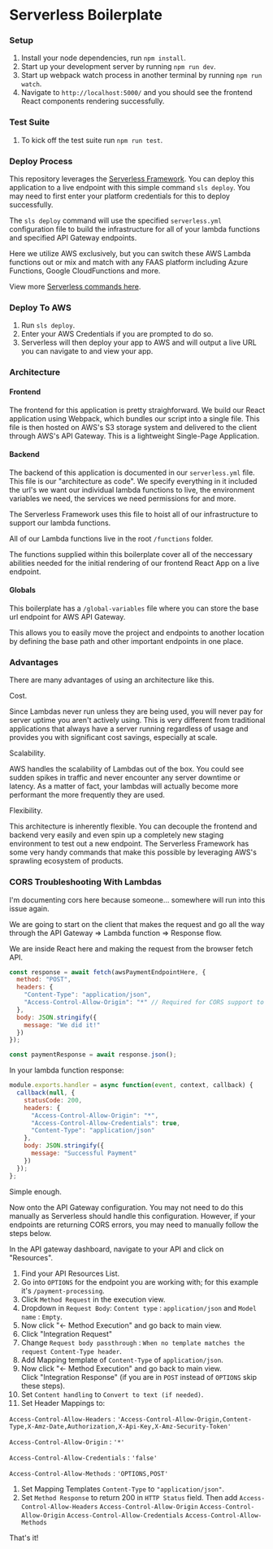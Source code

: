 # Serverless Boilerplate

### Setup

1. Install your node dependencies, run `npm install`.
1. Start up your development server by running `npm run dev`.
1. Start up webpack watch process in another terminal by running `npm run watch`.
1. Navigate to `http://localhost:5000/` and you should see the frontend React components rendering successfully.

### Test Suite

1. To kick off the test suite run `npm run test`.

### Deploy Process

This repository leverages the [Serverless Framework](https://github.com/serverless/serverless). You can deploy this application to a live endpoint with this simple command `sls deploy`. You may need to first enter your platform credentials for this to deploy successfully.

The `sls deploy` command will use the specified `serverless.yml` configuration file to build the infrastructure for all of your lambda functions and specified API Gateway endpoints.

Here we utilize AWS exclusively, but you can switch these AWS Lambda functions out or mix and match with any FAAS platform including Azure Functions, Google CloudFunctions and more.

View more [Serverless commands here](https://serverless.com/framework/docs/providers/aws/cli-reference/deploy/).

### Deploy To AWS

1. Run `sls deploy`.
1. Enter your AWS Credentials if you are prompted to do so.
1. Serverless will then deploy your app to AWS and will output a live URL you can navigate to and view your app.

### Architecture

#### Frontend

The frontend for this application is pretty straighforward. We build our React application using Webpack, which bundles our script into a single file. This file is then hosted on AWS's S3 storage system and delivered to the client through AWS's API Gateway. This is a lightweight Single-Page Application.

#### Backend

The backend of this application is documented in our `serverless.yml` file. This file is our "architecture as code". We specify everything in it included the url's we want our individual lambda functions to live, the environment variables we need, the services we need permissions for and more.

The Serverless Framework uses this file to hoist all of our infrastructure to support our lambda functions.

All of our Lambda functions live in the root `/functions` folder.

The functions supplied within this boilerplate cover all of the neccessary abilities needed for the initial rendering of our frontend React App on a live endpoint.

#### Globals

This boilerplate has a `/global-variables` file where you can store the base url endpoint for AWS API Gateway.

This allows you to easily move the project and endpoints to another location by defining the base path and other important endpoints in one place.

### Advantages

There are many advantages of using an architecture like this.

Cost.

Since Lambdas never run unless they are being used, you will never pay for server uptime you aren't actively using. This is very different from traditional applications that always have a server running regardless of usage and provides you with significant cost savings, especially at scale.

Scalability.

AWS handles the scalability of Lambdas out of the box. You could see sudden spikes in traffic and never encounter any server downtime or latency. As a matter of fact, your lambdas will actually become more performant the more frequently they are used.

Flexibility.

This architecture is inherently flexible. You can decouple the frontend and backend very easily and even spin up a completely new staging environment to test out a new endpoint. The Serverless Framework has some very handy commands that make this possible by leveraging AWS's sprawling ecosystem of products.

### CORS Troubleshooting With Lambdas

I'm documenting cors here because someone... somewhere will run into this issue again.

We are going to start on the client that makes the request and go all the way through the API Gateway => Lambda function => Response flow.

We are inside React here and making the request from the browser fetch API.

```javascript
const response = await fetch(awsPaymentEndpointHere, {
  method: "POST",
  headers: {
    "Content-Type": "application/json",
    "Access-Control-Allow-Origin": "*" // Required for CORS support to work
  },
  body: JSON.stringify({
    message: "We did it!"
  })
});

const paymentResponse = await response.json();
```

In your lambda function response:

```javascript
module.exports.handler = async function(event, context, callback) {
  callback(null, {
    statusCode: 200,
    headers: {
      "Access-Control-Allow-Origin": "*",
      "Access-Control-Allow-Credentials": true,
      "Content-Type": "application/json"
    },
    body: JSON.stringify({
      message: "Successful Payment"
    })
  });
};
```

Simple enough.

Now onto the API Gateway configuration. You may not need to do this manually as Serverless should handle this configuration. However, if your endpoints are returning CORS errors, you may need to manually follow the steps below.

In the API gateway dashboard, navigate to your API and click on "Resources".

1.  Find your API Resources List.
1.  Go into `OPTIONS` for the endpoint you are working with; for this example it's `/payment-processing`.
1.  Click `Method Request` in the execution view.
1.  Dropdown in `Request Body`: `Content type` : `application/json` and `Model name` : `Empty`.
1.  Now click "<- Method Execution" and go back to main view.
1.  Click "Integration Request"
1.  Change `Request body passthrough` : `When no template matches the request Content-Type header`.
1.  Add Mapping template of `Content-Type` of `application/json`.
1.  Now click "<- Method Execution" and go back to main view.  
    Click "Integration Response" (if you are in `POST` instead of `OPTIONS` skip these steps).
1.  Set `Content handling` to `Convert to text (if needed)`.
1.  Set Header Mappings to:

`Access-Control-Allow-Headers` : `'Access-Control-Allow-Origin,Content-Type,X-Amz-Date,Authorization,X-Api-Key,X-Amz-Security-Token'`

`Access-Control-Allow-Origin` : `'*'`

`Access-Control-Allow-Credentials` : `'false'`

`Access-Control-Allow-Methods` : `'OPTIONS,POST'`

1. Set Mapping Templates `Content-Type` to `"application/json"`.
1. Set `Method Response` to return 200 in `HTTP Status` field. Then add
   `Access-Control-Allow-Headers`
   `Access-Control-Allow-Origin`
   `Access-Control-Allow-Origin`
   `Access-Control-Allow-Credentials`
   `Access-Control-Allow-Methods`

That's it!
